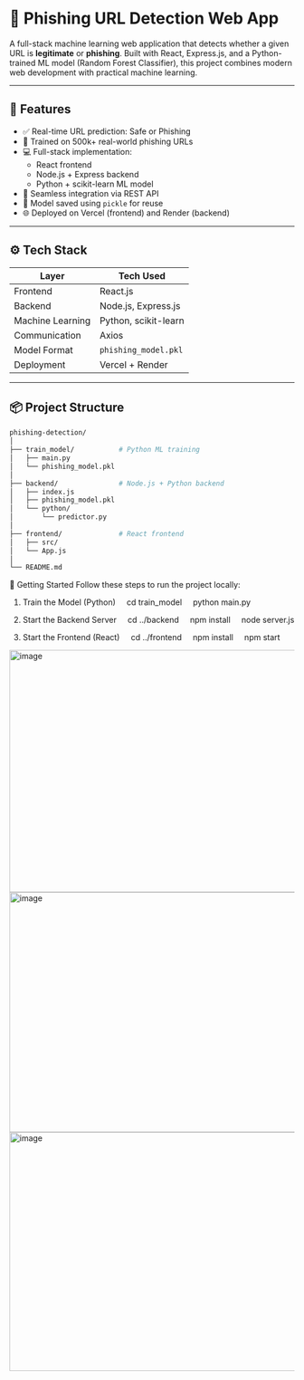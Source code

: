 # 🔐 Phishing URL Detection Web App

A full-stack machine learning web application that detects whether a given URL is **legitimate** or **phishing**. Built with React, Express.js, and a Python-trained ML model (Random Forest Classifier), this project combines modern web development with practical machine learning.

---

## 🚀 Features

- ✅ Real-time URL prediction: Safe or Phishing
- 🧠 Trained on 500k+ real-world phishing URLs
- 💻 Full-stack implementation:
  - React frontend
  - Node.js + Express backend
  - Python + scikit-learn ML model
- 🔁 Seamless integration via REST API
- 💾 Model saved using `pickle` for reuse
- 🌐 Deployed on Vercel (frontend) and Render (backend)

---

## ⚙️ Tech Stack

| Layer        | Tech Used              |
|--------------|------------------------|
| Frontend     | React.js               |
| Backend      | Node.js, Express.js    |
| Machine Learning | Python, scikit-learn |
| Communication| Axios                  |
| Model Format | `phishing_model.pkl`   |
| Deployment   | Vercel + Render        |

---

## 📦 Project Structure

```bash
phishing-detection/
│
├── train_model/           # Python ML training
│   ├── main.py
│   └── phishing_model.pkl
│
├── backend/               # Node.js + Python backend
│   ├── index.js
│   ├── phishing_model.pkl
│   └── python/
│       └── predictor.py
│
├── frontend/              # React frontend
│   ├── src/
│   └── App.js
│
└── README.md

```
🚀 Getting Started
Follow these steps to run the project locally:

1. Train the Model (Python)
    cd train_model
    python main.py

2. Start the Backend Server
    cd ../backend
    npm install
    node server.js

3. Start the Frontend (React)
    cd ../frontend
    npm install
    npm start

<img width="958" height="428" alt="image" src="https://github.com/user-attachments/assets/29a7dcc8-5abe-48a6-b8f5-b787bc05a394" />
<img width="957" height="424" alt="image" src="https://github.com/user-attachments/assets/0237980b-f17d-4fc8-b14e-b21dcac5c4ed" />
<img width="959" height="422" alt="image" src="https://github.com/user-attachments/assets/87ec95b3-4964-4e06-b521-f29d3ea434b9" />


